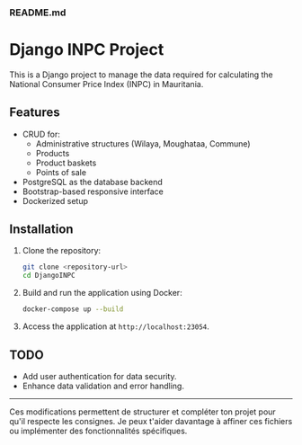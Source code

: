 ### README.md ###
# Django INPC Project

This is a Django project to manage the data required for calculating the National Consumer Price Index (INPC) in Mauritania.

## Features
- CRUD for:
  - Administrative structures (Wilaya, Moughataa, Commune)
  - Products
  - Product baskets
  - Points of sale
- PostgreSQL as the database backend
- Bootstrap-based responsive interface
- Dockerized setup

## Installation
1. Clone the repository:
   ```bash
   git clone <repository-url>
   cd DjangoINPC
   ```

2. Build and run the application using Docker:
   ```bash
   docker-compose up --build
   ```

3. Access the application at `http://localhost:23054`.

## TODO
- Add user authentication for data security.
- Enhance data validation and error handling.

---

Ces modifications permettent de structurer et compléter ton projet pour qu'il respecte les consignes. Je peux t'aider davantage à affiner ces fichiers ou implémenter des fonctionnalités spécifiques.

